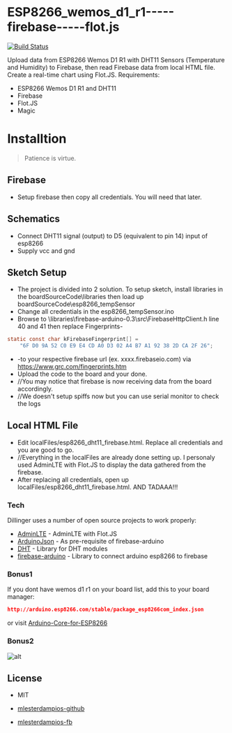 # ESP8266_wemos_d1_r1-----firebase-----flot.js

[![Build Status](https://travis-ci.org/joemccann/dillinger.svg?branch=master)](https://github.com/mlesterdampios/wemos_d1_r1-firebase)

Upload data from ESP8266 Wemos D1 R1 with DHT11 Sensors (Temperature and Humidity) to Firebase, then read Firebase data from local HTML file. Create a real-time chart using Flot.JS.
Requirements:

  - ESP8266 Wemos D1 R1 and DHT11
  - Firebase
  - Flot.JS
  - Magic
  
# Installtion
> Patience is virtue.

## Firebase

  - Setup firebase then copy all credentials. You will need that later. 

## Schematics

  - Connect DHT11 signal (output) to D5 (equivalent to pin 14) input of esp8266
  - Supply vcc and gnd
  
## Sketch Setup

  - The project is divided into 2 solution. To setup sketch, install libraries in the boardSourceCode\libraries then load up boardSourceCode\esp8266_tempSensor
  - Change all credentials in the esp8266_tempSensor.ino
  - Browse to \libraries\firebase-arduino-0.3\src\FirebaseHttpClient.h line 40 and 41 then replace Fingerprints-
  ```c
  static const char kFirebaseFingerprint[] =
      "6F D0 9A 52 C0 E9 E4 CD A0 D3 02 A4 B7 A1 92 38 2D CA 2F 26";
  ```
  - -to your respective firebase url (ex. xxxx.firebaseio.com) via https://www.grc.com/fingerprints.htm
  - Upload the code to the board and your done.
  - //You may notice that firebase is now receiving data from the board accordingly.
  - //We doesn't setup spiffs now but you can use serial monitor to check the logs

## Local HTML File

  - Edit localFiles/esp8266_dht11_firebase.html. Replace all credentials and you are good to go.
  - //Everything in the localFiles are already done setting up. I personaly used AdminLTE with Flot.JS to display the data gathered from the firebase.
  - After replacing all credentials, open up localFiles/esp8266_dht11_firebase.html. AND TADAAA!!!


### Tech

Dillinger uses a number of open source projects to work properly:

* [AdminLTE] - AdminLTE with Flot.JS
* [ArduinoJson] - As pre-requisite of firebase-arduino
* [DHT] - Library for DHT modules
* [firebase-arduino] - Library to connect arduino esp8266 to firebase

### Bonus1

If you dont have wemos d1 r1 on your board list, add this to your board manager:
  ```json
  http://arduino.esp8266.com/stable/package_esp8266com_index.json
  ```
or visit [Arduino-Core-for-ESP8266]

### Bonus2
![alt](https://4.bp.blogspot.com/-_w2jQDs-WpM/WqxJSkJulKI/AAAAAAAAGII/5Jza5ED32ec9DZfam5uQGkl54UjI-4BQwCLcBGAs/s1600/maxresdefault%2B%25285%2529.jpg)

License
----
* MIT 
* [mlesterdampios-github]
* [mlesterdampios-fb]


   [AdminLTE]: <https://github.com/almasaeed2010/AdminLTE>
   [ArduinoJson]: <https://github.com/bblanchon/ArduinoJson>
   [DHT]: <https://playground.arduino.cc/Main/DHTLib>
   [firebase-arduino]: <https://github.com/FirebaseExtended/firebase-arduino>
   [Arduino-Core-for-ESP8266]: <https://github.com/esp8266/Arduino>
   [mlesterdampios-github]: <https://github.com/mlesterdampios>
   [mlesterdampios-fb]: <https://www.facebook.com/MarkLesterDampios101>
